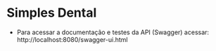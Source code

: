 # Simples Dental

- Para acessar a documentação e testes da API (Swagger) acessar: http://localhost:8080/swagger-ui.html

